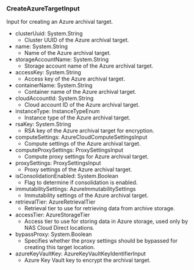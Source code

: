 ### CreateAzureTargetInput
Input for creating an Azure archival target.

- clusterUuid: System.String
  - Cluster UUID of the Azure archival target.
- name: System.String
  - Name of the Azure archival target.
- storageAccountName: System.String
  - Storage account name of the Azure archival target.
- accessKey: System.String
  - Access key of the Azure archival target.
- containerName: System.String
  - Container name of the Azure archival target.
- cloudAccountId: System.String
  - Cloud account ID of the Azure archival target.
- instanceType: InstanceTypeEnum
  - Instance type of the Azure archival target.
- rsaKey: System.String
  - RSA key of the Azure archival target for encryption.
- computeSettings: AzureCloudComputeSettingsInput
  - Compute settings of the Azure archival target.
- computeProxySettings: ProxySettingsInput
  - Compute proxy settings for Azure archival target.
- proxySettings: ProxySettingsInput
  - Proxy settings of the Azure archival target.
- isConsolidationEnabled: System.Boolean
  - Flag to determine if consolidation is enabled.
- immutabilitySettings: AzureImmutabilitySettings
  - Immutability settings of the Azure archival target.
- retrievalTier: AzureRetrievalTier
  - Retrieval tier to use for retrieving data from archive storage.
- accessTier: AzureStorageTier
  - Access tier to use for storing data in Azure storage, used only by NAS Cloud Direct locations.
- bypassProxy: System.Boolean
  - Specifies whether the proxy settings should be bypassed for creating this target location.
- azureKeyVaultKey: AzureKeyVaultKeyIdentifierInput
  - Azure Key Vault key to encrypt the archival target.

